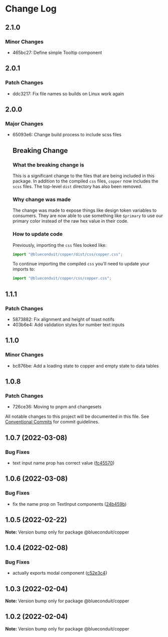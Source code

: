 # Change Log

## 2.1.0

### Minor Changes

- 465bc27: Define simple Tooltip component

## 2.0.1

### Patch Changes

- ddc3217: Fix file names so builds on Linux work again

## 2.0.0

### Major Changes

- 65093e6: Change build process to include scss files

  ## Breaking Change

  ### What the breaking change is

  This is a significant change to the files that are being included in this package. In addition to the compiled `css` files, `copper` now includes the `scss` files. The top-level `dist` directory has also been removed.

  ### Why change was made

  The change was made to expose things like design token variables to consumers. They are now able to use something like `$primary` to use our primary color instead of the raw hex value in their code.

  ### How to update code

  Previously, importing the `css` files looked like:

  ```js
  import "@blueconduit/copper/dist/css/copper.css";
  ```

  To continue importing the compiled `css` you'll need to update your imports to:

  ```js
  import "@blueconduit/copper/css/copper.css";
  ```

## 1.1.1

### Patch Changes

- 5873882: Fix alignment and height of toast notifs
- 403b6e4: Add validation styles for number text inputs

## 1.1.0

### Minor Changes

- bc876be: Add a loading state to copper and empty state to data tables

## 1.0.8

### Patch Changes

- 726ce36: Moving to pnpm and changesets

All notable changes to this project will be documented in this file.
See [Conventional Commits](https://conventionalcommits.org) for commit guidelines.

## 1.0.7 (2022-03-08)

### Bug Fixes

- text input name prop has correct value ([fc45570](https://github.com/BlueConduit/copper/commit/fc4557025f791263c3c6ecfd57ab600d694e8f03))

## 1.0.6 (2022-03-08)

### Bug Fixes

- fix the name prop on TextInput components ([24b459b](https://github.com/BlueConduit/copper/commit/24b459bf93c0138cf060b7269ec9b300facd6285))

## 1.0.5 (2022-02-22)

**Note:** Version bump only for package @blueconduit/copper

## 1.0.4 (2022-02-08)

### Bug Fixes

- actually exports modal component ([c52e3c4](https://github.com/BlueConduit/copper/commit/c52e3c4c0a458beaabc60c84e4627489fc45dc64))

## 1.0.3 (2022-02-04)

**Note:** Version bump only for package @blueconduit/copper

## 1.0.2 (2022-02-04)

**Note:** Version bump only for package @blueconduit/copper
